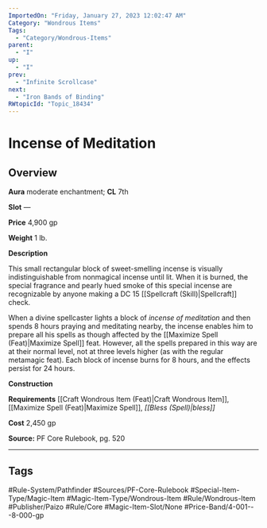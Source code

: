 ```yaml
---
ImportedOn: "Friday, January 27, 2023 12:02:47 AM"
Category: "Wondrous Items"
Tags:
  - "Category/Wondrous-Items"
parent:
  - "I"
up:
  - "I"
prev:
  - "Infinite Scrollcase"
next:
  - "Iron Bands of Binding"
RWtopicId: "Topic_18434"
---
```

# Incense of Meditation
## Overview
**Aura** moderate enchantment; **CL** 7th

**Slot** —

**Price** 4,900 gp

**Weight** 1 lb.

**Description**

This small rectangular block of sweet-smelling incense is visually indistinguishable from nonmagical incense until lit. When it is burned, the special fragrance and pearly hued smoke of this special incense are recognizable by anyone making a DC 15 [[Spellcraft (Skill)|Spellcraft]] check.

When a divine spellcaster lights a block of *incense of meditation* and then spends 8 hours praying and meditating nearby, the incense enables him to prepare all his spells as though affected by the [[Maximize Spell (Feat)|Maximize Spell]] feat. However, all the spells prepared in this way are at their normal level, not at three levels higher (as with the regular metamagic feat). Each block of incense burns for 8 hours, and the effects persist for 24 hours.

**Construction**

**Requirements** [[Craft Wondrous Item (Feat)|Craft Wondrous Item]], [[Maximize Spell (Feat)|Maximize Spell]], *[[Bless (Spell)|bless]]*

**Cost** 2,450 gp

**Source:** PF Core Rulebook, pg. 520


---
## Tags
#Rule-System/Pathfinder #Sources/PF-Core-Rulebook #Special-Item-Type/Magic-Item #Magic-Item-Type/Wondrous-Item #Rule/Wondrous-Item #Publisher/Paizo #Rule/Core #Magic-Item-Slot/None #Price-Band/4-001---8-000-gp

